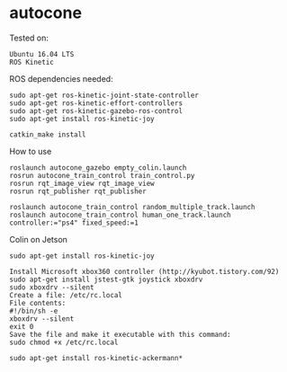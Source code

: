 # autocone

Tested on:

    Ubuntu 16.04 LTS
    ROS Kinetic

ROS dependencies needed:

    sudo apt-get ros-kinetic-joint-state-controller
    sudo apt-get ros-kinetic-effort-controllers
    sudo apt-get ros-kinetic-gazebo-ros-control
    sudo apt-get install ros-kinetic-joy

    catkin_make install

How to use

    roslaunch autocone_gazebo empty_colin.launch
    rosrun autocone_train_control train_control.py
    rosrun rqt_image_view rqt_image_view
    rosrun rqt_publisher rqt_publisher

    roslaunch autocone_train_control random_multiple_track.launch
    roslaunch autocone_train_control human_one_track.launch controller:="ps4" fixed_speed:=1

Colin on Jetson

    sudo apt-get install ros-kinetic-joy

    Install Microsoft xbox360 controller (http://kyubot.tistory.com/92)
    sudo apt-get install jstest-gtk joystick xboxdrv
    sudo xboxdrv --silent
    Create a file: /etc/rc.local
    File contents:
    #!/bin/sh -e
    xboxdrv --silent
    exit 0
    Save the file and make it executable with this command:
    sudo chmod +x /etc/rc.local

    sudo apt-get install ros-kinetic-ackermann*